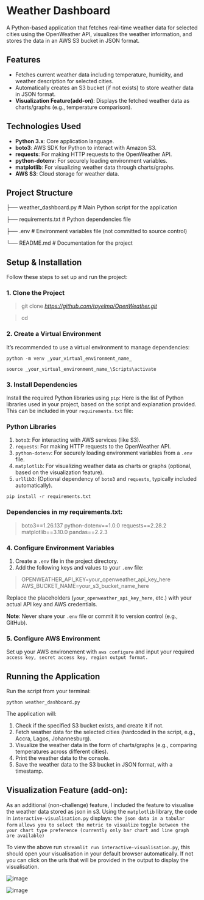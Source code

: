 # **Weather Dashboard**
A Python-based application that fetches real-time weather data for selected cities using the OpenWeather API, visualizes the weather information, and stores the data in an AWS S3 bucket in JSON format.
## **Features**
- Fetches current weather data including temperature, humidity, and weather description for selected cities.
- Automatically creates an S3 bucket (if not exists) to store weather data in JSON format.
- **Visualization Feature(add-on)**: Displays the fetched weather data as charts/graphs (e.g., temperature comparison).



## **Technologies Used**
- **Python 3.x**: Core application language.
- **boto3**: AWS SDK for Python to interact with Amazon S3.
- **requests**: For making HTTP requests to the OpenWeather API.
- **python-dotenv**: For securely loading environment variables.
- **matplotlib**: For visualizing weather data through charts/graphs.
- **AWS S3**: Cloud storage for weather data.

## **Project Structure**


├── weather_dashboard.py      # Main Python script for the application

├── requirements.txt          # Python dependencies file

├── .env                      # Environment variables file (not committed to source control)

└── README.md                 # Documentation for the project


## **Setup & Installation**
Follow these steps to set up and run the project:
### 1. Clone the Project

>git clone _https://github.com/tayelma/OpenWeather.git_

>cd <repository-folder>

### 2. Create a Virtual Environment
It’s recommended to use a virtual environment to manage dependencies:

`python -m venv _your_virtual_environment_name_ `

`source _your_virtual_environment_name_\Scripts\activate`

### 3. Install Dependencies

Install the required Python libraries using `pip`:
Here is the list of Python libraries used in your project, based on the script and explanation provided. This can be included in your `requirements.txt` file:
### **Python Libraries**
1. `boto3`: For interacting with AWS services (like S3).
2. `requests`: For making HTTP requests to the OpenWeather API.
3. `python-dotenv`: For securely loading environment variables from a `.env` file.
4. `matplotlib`: For visualizing weather data as charts or graphs (optional, based on the visualization feature).
5. `urllib3`: (Optional dependency of `boto3` and `requests`, typically included automatically).

`pip install -r requirements.txt`

### Dependencies in my requirements.txt:

>boto3==1.26.137
    python-dotenv==1.0.0
    requests==2.28.2
    matplotlib==3.10.0
>    pandas==2.2.3

###  4. Configure Environment Variables
1. Create a `.env` file in the project directory.
2. Add the following keys and values to your `.env` file:

>OPENWEATHER_API_KEY=your_openweather_api_key_here
AWS_BUCKET_NAME=your_s3_bucket_name_here
> 
Replace the placeholders (`your_openweather_api_key_here`, etc.) with your actual API key and AWS credentials.

 **Note**: Never share your `.env` file or commit it to version control (e.g., GitHub).

###  5. Configure AWS Environment
Set up your AWS environement with `aws configure` and input your required `access key, secret access key, region output format.
`

## **Running the Application**
Run the script from your terminal:

`python weather_dashboard.py`

The application will:
1. Check if the specified S3 bucket exists, and create it if not.
2. Fetch weather data for the selected cities (hardcoded in the script, e.g., Accra, Lagos, Johannesburg).
3. Visualize the weather data in the form of charts/graphs (e.g., comparing temperatures across different cities).
4. Print the weather data to the console.
5. Save the weather data to the S3 bucket in JSON format, with a timestamp.

## **Visualization Feature (add-on):**

As an additional (non-challenge) feature, I included the feature to visualise the weather data stored as json in s3.
Using the `matplotlib` library, the code in `interactive-visualisation.py` displays:
`the json data in a tabular form`
`allows you to select the metric to visualize`
`toggle between the your chart type preference (currently only bar chart and line graph are available)`

To view the above run ` streamlit run interactive-visualisation.py `, this should open your visualisation in your default browser automatically. If not you can click on the urls that will be provided in the output to display the visualisation.

![image](https://github.com/user-attachments/assets/c52f624b-61c6-4871-80d1-02e31d3a5588)

![image](https://github.com/user-attachments/assets/e187ddd2-bd11-43d4-9a34-f297f1546db4)





